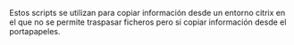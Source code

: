 Estos scripts se utilizan para copiar información desde un entorno citrix en 
el que no se permite traspasar ficheros pero sí copiar información desde el
portapapeles. 
